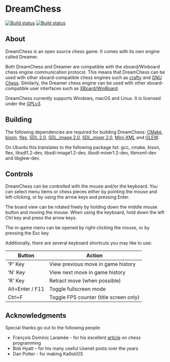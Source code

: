 # DreamChess

[![Build status](https://travis-ci.org/dreamchess/dreamchess.svg?branch=master)](https://travis-ci.org/dreamchess/dreamchess)
[![Build status](https://ci.appveyor.com/api/projects/status/9c30h9u3p9bywpf0/branch/master?svg=true)](https://ci.appveyor.com/project/waltervn/dreamchess/branch/master)

## About

DreamChess is an open source chess game. It comes with its own
engine called Dreamer.

Both DreamChess and Dreamer are compatible with the
xboard/Winboard chess engine communication protocol. This means that
DreamChess can be used with other xboard-compatible chess engines such as
[crafty](http://www.craftychess.com/) and [GNU Chess](https://www.gnu.org/software/chess/).
Similarly, the Dreamer chess engine can
be used with other xboard-compatible user interfaces such as [XBoard/WinBoard](https://www.gnu.org/software/xboard/).

DreamChess currently supports Windows, macOS and Linux. It is licensed under the [GPLv3](https://www.gnu.org/licenses/gpl.html).

## Building

The following dependencies are required for building DreamChess: [CMake](https://cmake.org/), [bison](https://www.gnu.org/software/bison/), [flex](https://github.com/westes/flex), [SDL 2.0](https://www.libsdl.org/), [SDL_image 2.0](https://www.libsdl.org/projects/SDL_image/), [SDL_mixer 2.0](https://www.libsdl.org/projects/SDL_mixer/), [Mini-XML](http://michaelrsweet.github.io/mxml/) and [GLEW](http://glew.sourceforge.net/).

On Ubuntu this translates to the following package list: gcc, cmake, bison, flex, libsdl1.2-dev, libsdl-image1.2-dev, libsdl-mixer1.2-dev, libmxml-dev and libglew-dev.

## Controls

DreamChess can be controlled with the mouse and/or the keyboard. You can
select menu items or chess pieces either by pointing the mouse and left-clicking, or by using the arrow keys and pressing Enter.

The board view can be rotated freely by holding down the middle mouse button and moving the mouse. When using the keyboard, hold down the left Ctrl key
and press the arrow keys.

The in-game menu can be opened by right-clicking the mouse, or by pressing
the Esc key.

Additionally, there are several keyboard shortcuts you may like to use:

| Button          | Action                                 |
| --------------- | -------------------------------------- |
| 'P' Key         | View previous move in game history     |
| 'N' Key         | View next move in game history         |
| 'R' Key         | Retract move (when possible)           |
| Alt+Enter / F11 | Toggle fullscreen mode                 |
| Ctrl+F          | Toggle FPS counter (title screen only) |

## Acknowledgments

Special thanks go out to the following people:

- François Dominic Laramée - for his excellent [article](https://www.gamedev.net/articles/programming/artificial-intelligence/chess-programming-part-i-getting-started-r1014/) on chess programming
- Bob Hyatt - for his many useful Usenet posts over the years
- Dan Potter - for making KallistiOS

